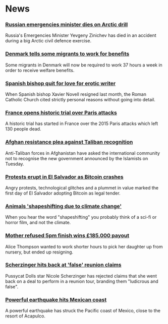 # News
### [Russian emergencies minister dies on Arctic drill](https://www.bbc.com/news/58486791)
Russia's Emergencies Minister Yevgeny Zinichev has died in an accident during a big Arctic civil defence exercise.
### [Denmark tells some migrants to work for benefits](https://www.bbc.com/news/world-europe-58484953)
Some migrants in Denmark will now be required to work 37 hours a week in order to receive welfare benefits.
### [Spanish bishop quit for love for erotic writer](https://www.bbc.com/news/58486790)
When Spanish bishop Xavier Novell resigned last month, the Roman Catholic Church cited strictly personal reasons without going into detail.
### [France opens historic trial over Paris attacks](https://www.bbc.com/news/world-europe-58486391)
A historic trial has started in France over the 2015 Paris attacks which left 130 people dead.
### [Afghan resistance plea against Taliban recognition](https://www.bbc.com/news/world-asia-58484155)
Anti-Taliban forces in Afghanistan have asked the international community not to recognise the new government announced by the Islamists on Tuesday.
### [Protests erupt in El Salvador as Bitcoin crashes](https://www.bbc.com/news/business-58459098)
Angry protests, technological glitches and a plummet in value marked the first day of El Salvador adopting Bitcoin as legal tender.
### [Animals 'shapeshifting due to climate change'](https://www.bbc.com/news/newsbeat-58487050)
When you hear the word "shapeshifting" you probably think of a sci-fi or horror film, and not the climate.
### [Mother refused 5pm finish wins £185,000 payout](https://www.bbc.com/news/business-58473802)
Alice Thompson wanted to work shorter hours to pick her daughter up from nursery, but ended up resigning.
### [Scherzinger hits back at 'false' reunion claims](https://www.bbc.com/news/entertainment-arts-58485063)
Pussycat Dolls star Nicole Scherzinger has rejected claims that she went back on a deal to perform in a reunion tour, branding them "ludicrous and false".
### [Powerful earthquake hits Mexican coast](https://www.bbc.com/news/world-latin-america-58484951)
A powerful earthquake has struck the Pacific coast of Mexico, close to the resort of Acapulco. 
